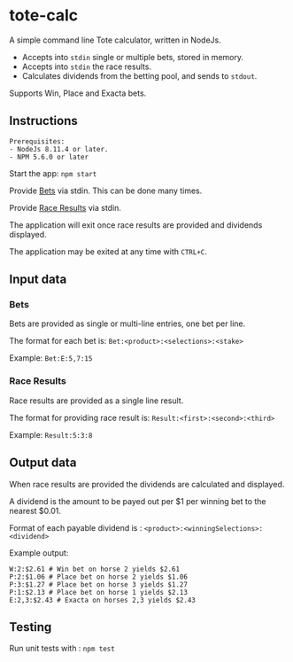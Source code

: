 # tote-calc

A simple command line Tote calculator, written in NodeJs.

* Accepts into `stdin` single or multiple bets, stored in memory.
* Accepts into `stdin` the race results.
* Calculates dividends from the betting pool, and sends to `stdout`.
 
Supports Win, Place and Exacta bets.

## Instructions

    Prerequisites:
    - NodeJs 8.11.4 or later.
    - NPM 5.6.0 or later

Start the app: `npm start`

Provide [Bets](#Bets) via stdin.  This can be done many times.
 
Provide [Race Results](#Race-results) via stdin.

The application will exit once race results are provided and dividends displayed.

The application may be exited at any time with `CTRL+C`.

## Input data

### Bets

Bets are provided as single or multi-line entries, one bet per line.

The format for each bet is: `Bet:<product>:<selections>:<stake>`

Example:  `Bet:E:5,7:15`

### Race Results

Race results are provided as a single line result.

The format for providing race result is: `Result:<first>:<second>:<third>`

Example: `Result:5:3:8`

## Output data

When race results are provided the dividends are calculated and displayed.

A dividend is the amount to be payed out per $1 per winning bet to the nearest $0.01.

Format of each payable dividend is : `<product>:<winningSelections>:<dividend>`

Example output:

    W:2:$2.61 # Win bet on horse 2 yields $2.61
    P:2:$1.06 # Place bet on horse 2 yields $1.06
    P:3:$1.27 # Place bet on horse 3 yields $1.27
    P:1:$2.13 # Place bet on horse 1 yields $2.13
    E:2,3:$2.43 # Exacta on horses 2,3 yields $2.43

## Testing

Run unit tests with :  `npm test`
